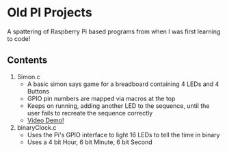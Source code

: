 # Old PI Projects

A spattering of Raspberry Pi based programs from when I was first learning to code!

## Contents
1. Simon.c
    - A basic simon says game for a breadboard containing 4 LEDs and 4 Buttons
    - GPIO pin numbers are mapped via macros at the top
    - Keeps on running, adding another LED to the sequence, until the user fails to recreate the sequence correctly
    - [Video Demo!](https://www.youtube.com/watch?v=0gYeD-haYt0)
2. binaryClock.c
    - Uses the Pi's GPIO interface to light 16 LEDs to tell the time in binary
    - Uses a 4 bit Hour, 6 bit Minute, 6 bit Second